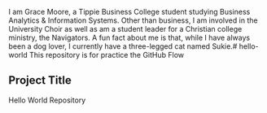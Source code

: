 I am Grace Moore, a Tippie Business College student studying Business Analytics & Information Systems. Other than business, I am involved in the University Choir as well as am a student leader for a Christian college ministry, the Navigators. A fun fact about me is that, while I have always been a dog lover, I currently have a three-legged cat named Sukie.# hello-world
This repository is for practice the GitHub Flow
## Project Title

Hello World Repository 
